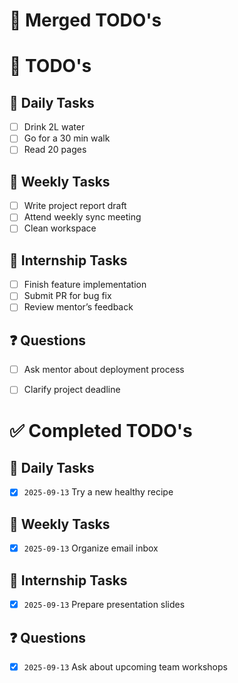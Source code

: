 # 📆 Merged TODO's


# 📆 TODO's

## 🔁 Daily Tasks
- [ ] Drink 2L water  
- [ ] Go for a 30 min walk  
- [ ] Read 20 pages  

## 📆 Weekly Tasks
- [ ] Write project report draft  
- [ ] Attend weekly sync meeting  
- [ ] Clean workspace  

## 🎯 Internship Tasks
- [ ] Finish feature implementation  
- [ ] Submit PR for bug fix  
- [ ] Review mentor’s feedback  

## ❓ Questions
- [ ] Ask mentor about deployment process  
- [ ] Clarify project deadline  




# ✅ Completed TODO's


## 🔁 Daily Tasks
- [x] `2025-09-13` Try a new healthy recipe  


## 📆 Weekly Tasks
- [x] `2025-09-13` Organize email inbox  


## 🎯 Internship Tasks
- [x] `2025-09-13` Prepare presentation slides  


## ❓ Questions
- [x] `2025-09-13` Ask about upcoming team workshops  
